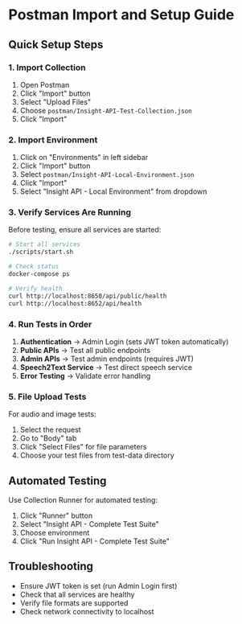 # Postman Import and Setup Guide

## Quick Setup Steps

### 1. Import Collection
1. Open Postman
2. Click "Import" button
3. Select "Upload Files"
4. Choose `postman/Insight-API-Test-Collection.json`
5. Click "Import"

### 2. Import Environment
1. Click on "Environments" in left sidebar
2. Click "Import" button
3. Select `postman/Insight-API-Local-Environment.json`
4. Click "Import"
5. Select "Insight API - Local Environment" from dropdown

### 3. Verify Services Are Running
Before testing, ensure all services are started:
```bash
# Start all services
./scripts/start.sh

# Check status
docker-compose ps

# Verify health
curl http://localhost:8650/api/public/health
curl http://localhost:8652/api/health
```

### 4. Run Tests in Order
1. **Authentication** → Admin Login (sets JWT token automatically)
2. **Public APIs** → Test all public endpoints
3. **Admin APIs** → Test admin endpoints (requires JWT)
4. **Speech2Text Service** → Test direct speech service
5. **Error Testing** → Validate error handling

### 5. File Upload Tests
For audio and image tests:
1. Select the request
2. Go to "Body" tab
3. Click "Select Files" for file parameters
4. Choose your test files from test-data directory

## Automated Testing
Use Collection Runner for automated testing:
1. Click "Runner" button
2. Select "Insight API - Complete Test Suite"
3. Choose environment
4. Click "Run Insight API - Complete Test Suite"

## Troubleshooting
- Ensure JWT token is set (run Admin Login first)
- Check that all services are healthy
- Verify file formats are supported
- Check network connectivity to localhost
